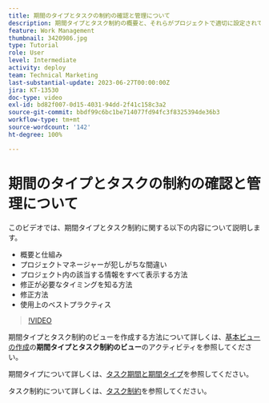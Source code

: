 ```yaml
---
title: 期間のタイプとタスクの制約の確認と管理について
description: 期間タイプとタスク制約の概要と、それらがプロジェクトで適切に設定されていることを確認する方法について説明します。
feature: Work Management
thumbnail: 3420986.jpg
type: Tutorial
role: User
level: Intermediate
activity: deploy
team: Technical Marketing
last-substantial-update: 2023-06-27T00:00:00Z
jira: KT-13530
doc-type: video
exl-id: bd82f007-0d15-4031-94dd-2f41c158c3a2
source-git-commit: bbdf99c6bc1be714077fd94fc3f8325394de36b3
workflow-type: tm+mt
source-wordcount: '142'
ht-degree: 100%

---
```


# 期間のタイプとタスクの制約の確認と管理について

このビデオでは、期間タイプとタスク制約に関する以下の内容について説明します。

* 概要と仕組み
* プロジェクトマネージャーが犯しがちな間違い
* プロジェクト内の該当する情報をすべて表示する方法
* 修正が必要なタイミングを知る方法
* 修正方法
* 使用上のベストプラクティス


>[!VIDEO](https://video.tv.adobe.com/v/3422827/?quality=12&learn=on&enablevpops=1&captions=jpn)


期間タイプとタスク制約のビューを作成する方法について詳しくは、[基本ビューの作成](https://experienceleague.adobe.com/docs/workfront-learn/tutorials-workfront/reporting/basic-reporting/create-a-basic-view.html?lang=ja)の&#x200B;**期間タイプとタスク制約のビュー**&#x200B;のアクティビティを参照してください。

期間タイプについて詳しくは、[タスク期間と期間タイプ](https://experienceleague.adobe.com/docs/workfront/using/manage-work/tasks/task-duration-and-duration-types/task-duration-duration-type.html?lang=ja)を参照してください。

タスク制約について詳しくは、[タスク制約](https://experienceleague.adobe.com/docs/workfront/using/manage-work/tasks/task-constraints/task-constraints.html?lang=ja)を参照してください。
